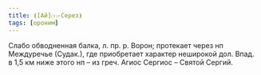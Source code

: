 ```yaml
---
title: ⦗[Ай]⒯-Серез⦘
tags: [ороним]
---
```


Слабо обводненная балка, л. пр. р. Ворон; протекает через нп Междуречье
(Судак.), где приобретает характер неширокой дол. Впад. в 1,5 км ниже этого нп –
из греч. Агиос Сергиос – Святой Сергий.

